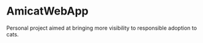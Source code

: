 # AmicatWebApp
Personal project aimed at bringing more visibility to responsible adoption to cats. 
